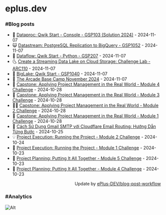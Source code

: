 # eplus.dev

### #Blog posts

<!-- BLOG-POST-LIST:START -->
 - 🧰 [Dataproc: Qwik Start - Console - GSP103 &lpar;Solution 2024&rpar;](https://eplus.dev/dataproc-qwik-start-console-gsp103-solution-2024) - 2024-11-07
 - 😺 [Datastream: PostgreSQL Replication to BigQuery - GSP1052](https://eplus.dev/datastream-postgresql-replication-to-bigquery-gsp1052) - 2024-11-07
 - 🗽 [Dataflow: Qwik Start - Python - GSP207](https://eplus.dev/dataflow-qwik-start-python-gsp207) - 2024-11-07
 - 🌜 [Create a Streaming Data Lake on Cloud Storage: Challenge Lab - ARC110](https://eplus.dev/create-a-streaming-data-lake-on-cloud-storage-challenge-lab-arc110) - 2024-11-07
 - 📝 [BigLake: Qwik Start - GSP1040](https://eplus.dev/biglake-qwik-start-gsp1040) - 2024-11-07
 - 🚀 [The Arcade Base Camp November 2024](https://eplus.dev/the-arcade-base-camp-november-2024) - 2024-11-07
 - 💼 [Capstone: Applying Project Management in the Real World - Module 4 Challenge](https://eplus.dev/capstone-applying-project-management-in-the-real-world-module-4-challenge) - 2024-10-28
 - 🦣 [Capstone: Applying Project Management in the Real World - Module 3 Challenge](https://eplus.dev/capstone-applying-project-management-in-the-real-world-module-3-challenge) - 2024-10-28
 - 👨‍🏫 [Capstone: Applying Project Management in the Real World - Module 2 Challenge](https://eplus.dev/capstone-applying-project-management-in-the-real-world-module-2-challenge) - 2024-10-28
 - 🔭 [Capstone: Applying Project Management in the Real World - Module 1 Challenge](https://eplus.dev/capstone-applying-project-management-in-the-real-world-module-1-challenge) - 2024-10-28
 - 🤡 [Cách Sử Dụng Gmail SMTP với Cloudflare Email Routing: Hướng Dẫn Từng Bước](https://eplus.dev/cach-su-dung-gmail-smtp-voi-cloudflare-email-routing-huong-dan-tung-buoc) - 2024-10-25
 - 💡 [Project Execution: Running the Project - Module 2 Challenge](https://eplus.dev/project-execution-running-the-project-module-2-challenge) - 2024-10-24
 - 🦣 [Project Execution: Running the Project - Module 1 Challenge](https://eplus.dev/project-execution-running-the-project-module-1-challenge) - 2024-10-23
 - 💪 [Project Planning: Putting It All Together - Module 5 Challenge](https://eplus.dev/project-planning-putting-it-all-together-module-5-challenge) - 2024-10-23
 - 🤡 [Project Planning: Putting It All Together - Module 4 Challenge](https://eplus.dev/project-planning-putting-it-all-together-module-4-challenge) - 2024-10-23<!-- BLOG-POST-LIST:END -->

<div align="right">
  Update by <a target="_blank"
    href="https://github.com/ePlus-DEV/blog-post-workflow">ePlus-DEV/blog-post-workflow</a>
</div>

### #Analytics
![Alt](https://repobeats.axiom.co/api/embed/9990f7cddfbad8d834990b10ccad05f81ac1096f.svg "Repobeats analytics image")
